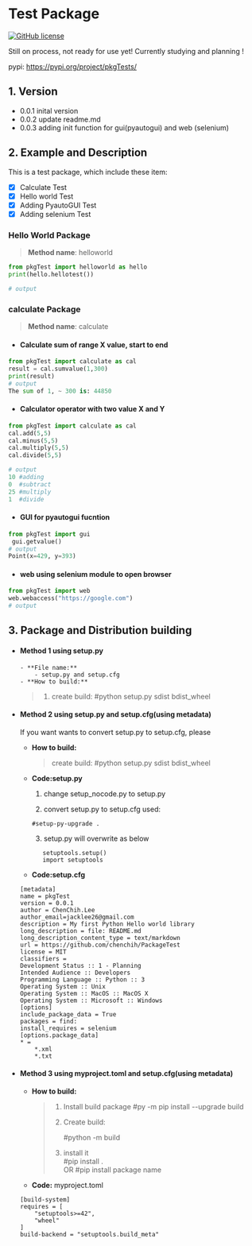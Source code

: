 # Test Package 

[![GitHub license](https://img.shields.io/github/license/chenchih/PackageTest)](https://github.com/chenchih/PackageTest/blob/main/LICENSE)


Still on process, not ready for use yet! Currently studying and planning !

pypi: https://pypi.org/project/pkgTests/

## 1. Version

- 0.0.1 inital version
- 0.0.2 update readme.md
- 0.0.3 adding init function for gui(pyautogui) and web (selenium)

## 2. Example and Description
This is a test package, which include these item:
- [x] Calculate Test
- [x] Hello world Test
- [x] Adding PyautoGUI Test
- [x] Adding selenium Test

### Hello World Package
> **Method name**: helloworld

```python
from pkgTest import helloworld as hello
print(hello.hellotest())

# output

```

### calculate Package
> **Method name**: calculate

- #### Calculate  sum of range X value, start to end 

```python
from pkgTest import calculate as cal
result = cal.sumvalue(1,300)
print(result) 
# output
The sum of 1, ~ 300 is: 44850 
```

- ####  Calculator operator with  two value X and Y 
```python
from pkgTest import calculate as cal
cal.add(5,5)
cal.minus(5,5)
cal.multiply(5,5)
cal.divide(5,5)

# output
10 #adding
0  #subtract
25 #multiply
1  #divide
```


- ####  GUI for pyautogui fucntion
```python
from pkgTest import gui
 gui.getvalue()
# output
Point(x=429, y=393)
```
- ####  web using selenium module to open browser
```python
from pkgTest import web 
web.webaccess("https://google.com")
# output

```

## 3. Package and Distribution building 



- #### Method 1 using setup.py

      - **File name:**
          - setup.py and setup.cfg
      - **How to build:** 

    > 1. create build: #python setup.py sdist bdist_wheel


- #### Method 2 using setup.py and setup.cfg(using metadata)

    If you want wants to convert setup.py to setup.cfg, please 

    - **How to build:**     
      
      > create build: #python setup.py sdist bdist_wheel
      
    - **Code:setup.py**       
      
       1. change setup_nocode.py to setup.py
       
       2. convert setup.py to setup.cfg  used: 
       
         `#setup-py-upgrade .`
      
      3. setup.py will overwrite as below
      
      ```
         setuptools.setup()
         import setuptools
      ```
      
     - **Code:setup.cfg**         
    ```
    [metadata]
    name = pkgTest
    version = 0.0.1
    author = ChenChih.Lee
    author_email=jacklee26@gmail.com
    description = My first Python Hello world library
    long_description = file: README.md
    long_description_content_type = text/markdown
    url = https://github.com/chenchih/PackageTest
    license = MIT
    classifiers = 
    Development Status :: 1 - Planning
    Intended Audience :: Developers
    Programming Language :: Python :: 3
    Operating System :: Unix
    Operating System :: MacOS :: MacOS X
    Operating System :: Microsoft :: Windows
    [options]
    include_package_data = True
    packages = find:
    install_requires = selenium
    [options.package_data]
    * =
        *.xml
        *.txt
    ```

- #### Method 3 using myproject.toml and setup.cfg(using metadata)

  - **How to build:**
    
     > 1. Install build package #py -m pip install --upgrade build     
     >
     > 2. Create build: 
     >
     >    #python -m build     
     >
    > 3. install it           
	  >    #pip install .    
    >    OR 
    >    #pip install package name
    
  -  **Code:** myproject.toml
  
    ```
    [build-system]
    requires = [
        "setuptools>=42",
        "wheel"
    ]
    build-backend = "setuptools.build_meta"
    ```
